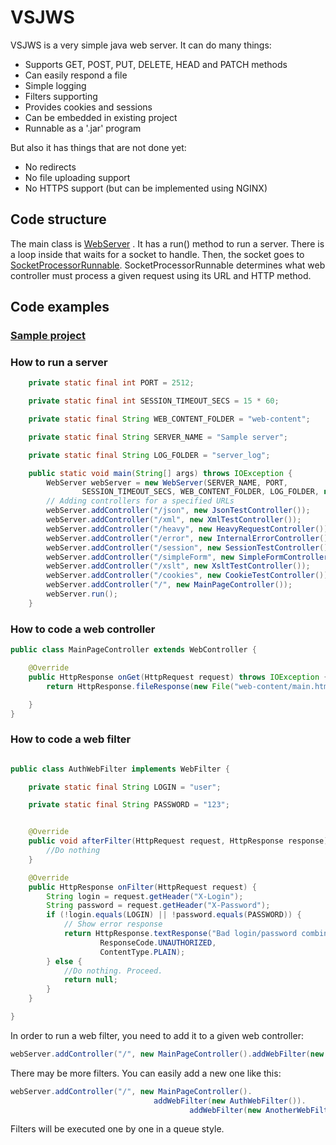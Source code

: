 # VSJWS
VSJWS is a very simple java web server. It can do many things:
* Supports GET, POST, PUT, DELETE, HEAD and PATCH methods
* Can easily respond a file
* Simple logging
* Filters supporting
* Provides cookies and sessions
* Can be embedded in existing project
* Runnable as a '.jar' program

But also it has things that are not done yet:
* No redirects
* No file uploading support
* No HTTPS support (but can be implemented using NGINX)


## Code structure

The main class is [WebServer](https://github.com/babobka/VSJWSEmbedded/blob/master/src/ru/babobka/vsjws/webserver/WebServer.java) . It has a run() method to run a server. There is a loop inside that waits for a socket to handle. Then, the socket goes to [SocketProcessorRunnable](https://github.com/babobka/VSJWSEmbedded/blob/master/src/ru/babobka/vsjws/runnable/SocketProcessorRunnable.java).
SocketProcessorRunnable determines what web controller must process a given request using its URL and HTTP method.

## Code examples

### [Sample project](https://github.com/babobka/VSJWSSamples) 

### How to run a server

```java
	private static final int PORT = 2512;

	private static final int SESSION_TIMEOUT_SECS = 15 * 60;

	private static final String WEB_CONTENT_FOLDER = "web-content";

	private static final String SERVER_NAME = "Sample server";

	private static final String LOG_FOLDER = "server_log";

	public static void main(String[] args) throws IOException {
		WebServer webServer = new WebServer(SERVER_NAME, PORT,
				SESSION_TIMEOUT_SECS, WEB_CONTENT_FOLDER, LOG_FOLDER, null);
		// Adding controllers for a specified URLs
		webServer.addController("/json", new JsonTestController());
		webServer.addController("/xml", new XmlTestController());
		webServer.addController("/heavy", new HeavyRequestController());
		webServer.addController("/error", new InternalErrorController());
		webServer.addController("/session", new SessionTestController());
		webServer.addController("/simpleForm", new SimpleFormController());
		webServer.addController("/xslt", new XsltTestController());
		webServer.addController("/cookies", new CookieTestController());
		webServer.addController("/", new MainPageController());
		webServer.run();
	}

```

### How to code a web controller

```java
public class MainPageController extends WebController {

	@Override
	public HttpResponse onGet(HttpRequest request) throws IOException {
		return HttpResponse.fileResponse(new File("web-content/main.html"));

	}
}
```

### How to code a web filter
```java

public class AuthWebFilter implements WebFilter {

	private static final String LOGIN = "user";

	private static final String PASSWORD = "123";


	@Override
	public void afterFilter(HttpRequest request, HttpResponse response) {		
		//Do nothing
	}

	@Override
	public HttpResponse onFilter(HttpRequest request) {
		String login = request.getHeader("X-Login");
		String password = request.getHeader("X-Password");		
		if (!login.equals(LOGIN) || !password.equals(PASSWORD)) {
			// Show error response
			return HttpResponse.textResponse("Bad login/password combination",
					ResponseCode.UNAUTHORIZED,
					ContentType.PLAIN);
		} else {
			//Do nothing. Proceed.
			return null;
		}
	}

}
```

In order to run a web filter, you need to add it to a given web controller:
```java
webServer.addController("/", new MainPageController().addWebFilter(new AuthWebFilter()));
```
There may be more filters. You can easily add a new one like this:

```java
webServer.addController("/", new MainPageController().
								addWebFilter(new AuthWebFilter()).
										addWebFilter(new AnotherWebFilter()));
```
Filters will be executed one by one in a queue style.
